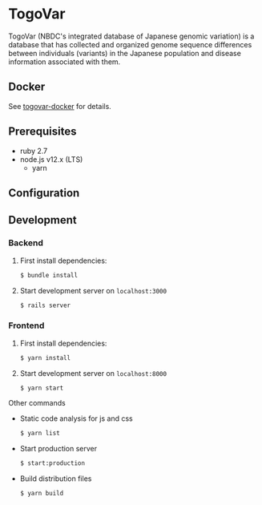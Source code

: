 # TogoVar

TogoVar (NBDC's integrated database of Japanese genomic variation) is a database that has collected and organized genome 
sequence differences between individuals (variants) in the Japanese population and disease information associated with 
them.

## Docker

See [togovar-docker](https://github.com/togovar/togovar-docker) for details.

## Prerequisites

* ruby 2.7
* node.js v12.x (LTS)
    - yarn

## Configuration

## Development

### Backend

1. First install dependencies:

    ```sh
    $ bundle install
    ```

1. Start development server on `localhost:3000`

    ```sh
    $ rails server
    ```

### Frontend

1. First install dependencies:

    ```sh
    $ yarn install
    ```

1. Start development server on `localhost:8000`

    ```sh
    $ yarn start
    ```

Other commands

* Static code analysis for js and css

    ```sh
    $ yarn list
    ```

* Start production server

    ```sh
    $ start:production
    ```

* Build distribution files

    ```sh
    $ yarn build
    ```

